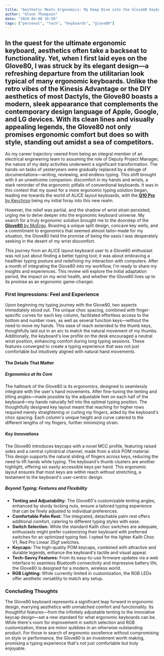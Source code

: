 ```yaml
---
title: "Aesthetic Meets Ergonomics: My Deep Dive into the Glove80 Keyboard"
author: "Glenn Thompson"
date: "2024-04-08 16:50"
tags: ["personal", "tech", "keyboards", "glove80"]
---
```


## In the quest for the ultimate ergonomic keyboard, aesthetics often take a backseat to functionality. Yet, when I first laid eyes on the Glove80, I was struck by its elegant design—a refreshing departure from the utilitarian look typical of many ergonomic keyboards. Unlike the retro vibes of the Kinesis Advantage or the DIY aesthetics of most Dactyls, the Glove80 boasts a modern, sleek appearance that complements the contemporary design language of Apple, Google, and LG devices. With its clean lines and visually appealing legends, the Glove80 not only promises ergonomic comfort but does so with style, standing out amidst a sea of competitors.

As my career trajectory veered from being an integral member of an electrical engineering team to assuming the role of Deputy Project Manager, the nature of my daily activities underwent a significant transformation. The hands-on tasks of yesteryears were gradually replaced by a deluge of documentations—writing, reviewing, and endless typing. This shift brought with it an unwelcome companion: discomfort in my hands and wrists, a stark reminder of the ergonomic pitfalls of conventional keyboards. It was in this context that my quest for a more ergonomic typing solution began, leading me towards the world of ALICE layout keyboards, with the [**Q10 Pro** by Keychron](https://www.keychron.com/products/keychron-q10-pro-alice-layout-qmk-via-wireless-custom-mechanical-keyboard) being my initial foray into this new realm.

However, the relief was partial, and the shadow of wrist strain persisted, urging me to delve deeper into the ergonomic keyboard universe. My search for a truly ergonomic solution brought me to the doorstep of the [**Glove80** by MoErgo](https://www.moergo.com). Boasting a unique split design, concave key wells, and a commitment to ergonomics that seemed almost tailor-made for my situation, the Glove80 held the promise of being the oasis I was desperately seeking in the desert of my wrist discomfort.

This journey from an ALICE layout keyboard user to a Glove80 enthusiast was not just about finding a better typing tool; it was about embracing a healthier typing posture and redefining my interaction with computers. After a month of integrating the Glove80 into my workflow, I'm ready to share my insights and experiences. This review will explore the initial adaptation period, the impact on my wrist health, and whether the Glove80 lives up to its promise as an ergonomic game-changer.

### First Impressions: Feel and Experience

Upon beginning my typing journey with the Glove80, two aspects immediately stood out. The unique choc spacing, combined with finger-specific curves for each key column, facilitated effortless access to the bottom and number rows, as well as several function keys—without the need to move my hands. This ease of reach extended to the thumb keys, thoughtfully laid out in an arc to match the natural movement of my thumbs. Additionally, the keyboard's low profile on the desk encouraged a neutral wrist position, enhancing comfort during long typing sessions. These features converged to create a typing experience that was not just comfortable but intuitively aligned with natural hand movements.

#### The Details That Matter

##### Ergonomics at Its Core

The hallmark of the Glove80 is its ergonomics, designed to seamlessly integrate with the user's hand movements. After fine-tuning the tenting and tilting angles—made possible by the adjustable feet on each half of the keyboard—my hands naturally fell into the optimal typing position. The thoughtfully designed key layout meant that reaching for higher rows required merely straightening or curling my fingers, aided by the keyboard's choc spacing. Each column's unique height and curve catered to the different lengths of my fingers, further minimizing strain.

##### Key Innovations

The Glove80 introduces keycaps with a novel MCC profile, featuring raised sides and a central cylindrical channel, made from a slick POM material. This design supports the natural sliding of fingers across keys, reducing the need to lift hands while typing. The keyboard's thumb clusters are another highlight, offering six easily accessible keys per hand. This ergonomic layout ensures that most keys are within reach without stretching, a testament to the keyboard's user-centric design.

##### Beyond Typing: Features and Flexibility

- **Tenting and Adjustability:** The Glove80's customizable tenting angles, enhanced by sturdy locking nuts, ensure a tailored typing experience that can be finely adjusted to individual preferences.
- **Comfortable Palm Rest:** The integrated, detachable palm rest offers additional comfort, catering to different typing styles with ease.
- **Switch Selection:** While the standard Kailh choc switches are adequate, enthusiasts might prefer customizing their keyboard with preferred switches for an optimized typing feel. I opted for the lighter Kailh Choc V1, Red Pro Linear 35gf switches.
- **Keycaps:** The high-quality POM keycaps, combined with attractive and durable legends, enhance the keyboard's tactile and visual appeal.
- **Tech-Savvy Features:** From its easy-to-use firmware updates via a web interface to seamless Bluetooth connectivity and impressive battery life, the Glove80 is designed for a modern, wireless world.
- **RGB Lighting:** While currently limited in customization, the RGB LEDs offer aesthetic versatility to match any setup.

### Concluding Thoughts

The Glove80 keyboard represents a significant leap forward in ergonomic design, marrying aesthetics with unmatched comfort and functionality. Its thoughtful features—from the infinitely adjustable tenting to the innovative keycap design—set a new standard for what ergonomic keyboards can be. While there's room for improvement in switch selection and RGB customization, these are minor quibbles in an otherwise outstanding product. For those in search of ergonomic excellence without compromising on style or performance, the Glove80 is an investment worth making, promising a typing experience that's not just comfortable but truly enjoyable.
